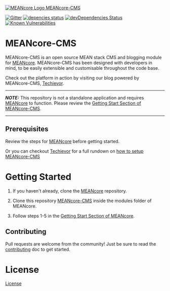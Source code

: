 [![MEANcore Logo](https://github.com/mrdav30/MEANcore/blob/master/modules/core/client/assets/images/logo.png) MEANcore-CMS](https://github.com/mrdav30/MEANcore-CMS)

[![Gitter](https://badges.gitter.im/Join%20Chat.svg)](https://gitter.im/MEANcore-CMS/community)
[![depencies status](https://img.shields.io/david/mrdav30/MEANcore-CMS.svg)](https://david-dm.org/mrdav30/MEANcore-CMS)
[![devDependencies Status](https://img.shields.io/david/dev/mrdav30/MEANcore-CMS)](https://david-dm.org/mrdav30/MEANcore-CMS?type=dev)
[![Known Vulnerabilities](https://img.shields.io/snyk/vulnerabilities/github/mrdav30/MEANcore-CMS)](https://snyk.io/test/github/mrdav30/MEANcore-CMS?targetFile=package-child.json)

# MEANcore-CMS

MEANcore-CMS is an open source MEAN stack CMS and blogging module for [MEANcore](https://github.com/mrdav30/MEANcore). MEANcore-CMS has been designed with developers in mind, to be easily extensible and customisable throughout the code base.

Check out the platform in action by visiting our blog powered by MEANcore-CMS, [Techievor](https://techievor.com).

---
**_NOTE:_** This repository is not a standalone application and requires [MEANcore](https://github.com/mrdav30/MEANcore) to function.  Please review the [Getting Start Section of MEANcore-CMS](https://github.com/mrdav30/MEANcore-CMS#getting-started).

---

## Prerequisites
Review the steps for [MEANcore](https://github.com/mrdav30/MEANcore) before getting started.

Or you can checkout [Techievor](https://techievor.com) for a full rundown on [how to setup MEANcore-CMS](https://techievor.com/blog/post/2019/03/05/meancore-cms-mean-stack-cms-blogging-platform)

# Getting Started

1. If you haven't already, clone the [MEANcore](https://github.com/mrdav30/MEANcore) repository.

2. Clone this repository [MEANcore-CMS](https://github.com/mrdav30/MEANcore-CMS) inside the modules folder of MEANcore.

3. Follow steps 1-5 in the [Getting Start Section of MEANcore](https://github.com/mrdav30/MEANcore#getting-started).


## Contributing
Pull requests are welcome from the community! Just be sure to read the [contributing](https://github.com/mrdav30/MEANcore-CMS/blob/meancore-cms/CONTRIBUTING.MD) doc to get started.

# License

[License](https://github.com/mrdav30/MEANcore-CMS/blob/meancore-cms/LICENSE.MD)
